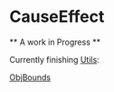 # CauseEffect

** A work in Progress **

Currently finishing [Utils](https://github.com/adamwillisMastery/CauseEffect/blob/main/src/Utils.jl):

[ObjBounds](https://github.com/adamwillisMastery/CauseEffect/blob/45923668138f4d6dea703eee630ef1eeb606c2ca/src/Utils.jl#L233)

